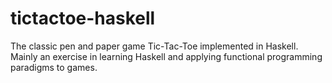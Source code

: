 # tictactoe-haskell
The classic pen and paper game Tic-Tac-Toe implemented in Haskell. Mainly an exercise in learning Haskell and applying functional programming paradigms to games.
